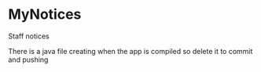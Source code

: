 # MyNotices
Staff notices

There is a java file creating when the app is compiled 
so delete it to commit and pushing
